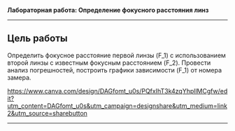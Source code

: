 **Лабораторная работа: Определение фокусного расстояния линз**

---

## **Цель работы**
Определить фокусное расстояние первой линзы \(F_1\) с использованием второй линзы с известным фокусным расстоянием \(F_2\). Провести анализ погрешностей, построить графики зависимости \(F_1\) от номера замера.

https://www.canva.com/design/DAGfomt_u0s/PQfxIhT3k4zqYhpllMCgfw/edit?utm_content=DAGfomt_u0s&utm_campaign=designshare&utm_medium=link2&utm_source=sharebutton

---
